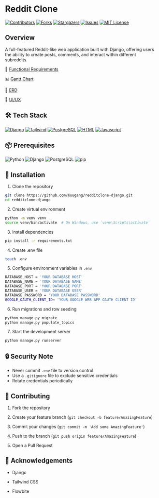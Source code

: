 
# Reddit Clone


[![Contributors][contributors-shield]][contributors-url] [![Forks][forks-shield]][forks-url] [![Stargazers][stars-shield]][stars-url] [![Issues][issues-shield]][issues-url] [![MIT License][license-shield]][license-url]

  

## Overview

A full-featured Reddit-like web application built with Django, offering users the ability to create posts, comments, and interact within different subreddits.

  

📝 [Functional Requirements](https://github.com/Kuugang/redditclone-django/blob/main/REQUIREMENTS.md)

📊 [Gantt Chart](https://cebuinstituteoftechnology-my.sharepoint.com/:x:/g/personal/jake_bajo_cit_edu/Ee29YTLKZ1pLtF9Xad1_AwoB7-jkcPAkn0pUXL2K43xK2A?e=ADtZYN)

🔗 [ERD](https://lucid.app/lucidchart/97505632-7c36-4a42-8e0b-0c35e601ae62/edit?viewport_loc=472%2C-102%2C3328%2C1664%2C0_0&invitationId=inv_464b9039-4bae-4303-9247-44c7dba671cd)

🎨 [UI/UX](<https://www.figma.com/design/NGYo7aSrLyiRIMNURErlfU/Reddit-Material-Design-Redesign-(Community)?node-id=174-887&node-type=frame&t=mZZ28ghmMMy0gySY-0>)

  

## 🛠 Tech Stack
[![Django][Django.com]][Django-url] [![Tailwind][Tailwindcss.com]][Tailwind-url]  [![PostgreSQL][PostgreSQL.com]][PostgreSQL-url] [![HTML][HTML.com]][HTML-url]  [![Javascript][Javascript.com]][Javascript-url]

  

## 📦 Prerequisites
<div>
  <img src="https://img.shields.io/badge/Python-3776AB?style=for-the-badge&logo=python&logoColor=white" alt="Python">
  <img src="https://img.shields.io/badge/Django-092E20?style=for-the-badge&logo=django&logoColor=white" alt="Django">
  <img src="https://img.shields.io/badge/PostgreSQL-316192?style=for-the-badge&logo=postgresql&logoColor=white" alt="PostgreSQL">
  <img src="https://img.shields.io/badge/pip-3775A9?style=for-the-badge&logo=pypi&logoColor=white" alt="pip">
</div>
  

## 🚀 Installation

1. Clone the repository

```bash
git clone https://github.com/Kuugang/redditclone-django.git
cd redditclone-django
```

  

2. Create virtual environment

```bash
python -m venv venv
source venv/bin/activate  # On Windows, use `venv\Scripts\activate`
```

  

3. Install dependencies

```bash
pip install -r requirements.txt
```

  
4. Create .env file

```bash
touch .env
```

5. Configure environment variables in `.env`

```bash
DATABASE_HOST = 'YOUR DATABASE HOST'
DATABASE_NAME = 'YOUR DATABASE NAME'
DATABASE_PORT = 'YOUR DATABASE PORT'
DATABASE_USER = 'YOUR DATABASE USER'
DATABASE_PASSWORD = 'YOUR DATABASE PASSWORD'
GOOGLE_OAUTH_CLIENT_ID= 'YOUR GOOGLE WEB APP OAUTH CLIENT ID'
```
  
6. Run migrations and row seeding

```bash
python manage.py migrate
python manage.py populate_topics
```
7. Start the development server

```bash
python manage.py runserver
```
## 🔒 Security Note

-   Never commit `.env` file to version control
-   Use a `.gitignore` file to exclude sensitive credentials
-   Rotate credentials periodically
  

## 🤝 Contributing

1. Fork the repository

2. Create your feature branch (`git checkout -b feature/AmazingFeature`)

3. Commit your changes (`git commit -m 'Add some AmazingFeature'`)

4. Push to the branch (`git push origin feature/AmazingFeature`)

5. Open a Pull Request

  
  

## 🎉 Acknowledgements

- Django

- Tailwind CSS

- Flowbite

  

<!-- MARKDOWN LINKS & IMAGES -->

[contributors-shield]:  https://img.shields.io/github/contributors/Kuugang/redditclone-django.svg?style=for-the-badge

[contributors-url]:  https://github.com/Kuugang/redditclone-django/graphs/contributors

[forks-shield]:  https://img.shields.io/github/forks/Kuugang/redditclone-django.svg?style=for-the-badge

[forks-url]:  https://github.com/Kuugang/redditclone-django/network/members

[stars-shield]:  https://img.shields.io/github/stars/Kuugang/redditclone-django.svg?style=for-the-badge

[stars-url]:  https://github.com/Kuugang/redditclone-django/stargazers

[issues-shield]:  https://img.shields.io/github/issues/Kuugang/redditclone-django.svg?style=for-the-badge

[issues-url]:  https://github.com/Kuugang/redditclone-django/issues

[license-shield]:  https://img.shields.io/github/license/Kuugang/redditclone-django.svg?style=for-the-badge

[license-url]:  https://github.com/Kuugang/redditclone-django/blob/master/LICENSE.txt

  

[PostgreSQL-url]:  https://www.postgresql.org/

[PostgreSQL.com]:  https://img.shields.io/badge/PostgreSQL-316192?style=for-the-badge&logo=postgresql&logoColor=white

[Python-url]:  https://www.python.org/

[Python.com]:  https://img.shields.io/badge/Python-3776AB?style=for-the-badge&logo=python&logoColor=white

[Pip-url]:  https://pip.pypa.io/

[Pip.com]:  https://img.shields.io/badge/pip-3775A9?style=for-the-badge&logo=pypi&logoColor=white

[Django-url]:  https://www.djangoproject.com/

[Django.com]:  https://img.shields.io/badge/Django-092E20?style=for-the-badge&logo=django&logoColor=white

[Tailwind-url]:  https://tailwindcss.com/

[Tailwindcss.com]:  https://img.shields.io/badge/Tailwind_CSS-38B2AC?style=for-the-badge&logo=tailwind-css&logoColor=white

[HTML-url]:  https://html.com/

[HTML.com]:  https://img.shields.io/badge/HTML5-E34F26?style=for-the-badge&logo=html5&logoColor=white

[Javascript-url]:  https://www.javascript.com/

[Javascript.com]:  https://img.shields.io/badge/JavaScript-F7DF1E?style=for-the-badge&logo=javascript&logoColor=black